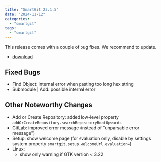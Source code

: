 ```yaml
---
title: "SmartGit 23.1.5"
date: "2024-11-12"
categories:
  - "smartgit"
tags:
  - "smartgit"
---
```


This release comes with a couple of bug fixes.
We recommend to update.

- [download](https://www.syntevo.com/smartgit/download)

## Fixed Bugs
- Find Object: internal error when pasting too long hex string
- Submodule | Add: possible internal error

## Other Noteworthy Changes
- Add or Create Repository: added low-level property `addOrCreateRepository.searchRepositoryRootUpwards`
- GitLab: improved error message (instead of "unparsable error message")
- Setup: show welcome page (for evaluation only, disable by settings system property `smartgit.setup.welcomeUrl.evaluation=`)
- Linux:
	- show only warning if GTK version < 3.22

